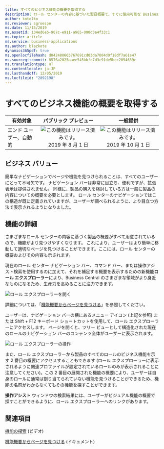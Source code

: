 ```yaml
---
title: すべてのビジネス機能の概要を取得する
description: ロール センターの内容に基づいた製品概要で、すぐに使用可能な Business Central のビジネス機能の概要をユーザーに提供します。
author: kotelko
ms.reviewer: sgroespe
ms.date: 11/15/2019
ms.assetid: 134ed6eb-967c-e911-a965-000d3a4f33c1
ms.topic: article
ms.service: business-applications
ms.author: blazkote
dynamics365pdf: true
ms.openlocfilehash: d042480603767691cd03da7004d0f18df7a61e47
ms.sourcegitcommit: 8576a2025aaee545bbfc7d3c91de5bec2054639c
ms.translationtype: HT
ms.contentlocale: ja-JP
ms.lasthandoff: 12/05/2019
ms.locfileid: "2892198"
---
```

# <a name="get-an-overview-of-all-business-features"></a>すべてのビジネス機能の概要を取得する


| 有効対象    |  パブリック プレビュー | 一般提供 | 
| ---------- | :----------: |:----------: |
|エンド ユーザー、自動的|![この機能はリリース済みです。](/dynamics365-release-plan/media/green-checkmark.png "この機能はリリース済みです。") 2019 年 8 月 1 日| ![この機能はリリース済みです。](/dynamics365-release-plan/media/green-checkmark.png "この機能はリリース済みです。") 2019 年 10 月 1 日|


## <a name="business-value"></a>ビジネス バリュー
<!-- bv start -->
簡単なナビゲーションでページや機能を見つけられることは、すべてのユーザーにとって不可欠です。 ナビゲーション バーは非常に目立ち、便利ですが、拡張表示は提供されません。 同様に、製品の購入を検討している方は一般に製品の内容についての概要を必要とします。 ロール センターのナビゲーションではこの構造が既に定義されていますが、ユーザーが調べられるように、より目立つ方法で表示されるようになりました。
<!-- bv end -->



## <a name="feature-details"></a>機能の詳細
<!--feature detail start -->
さまざまなロール センターの内容に基づく製品の概要がすべて用意されているので、機能がより見つけやすくなります。 これにより、ユーザーはより簡単に移動して適切なページを見つけることができます。ここには、ロール センターの概要およびその内容も示されます。

現在のロール センター ナビゲーション バー、コマンド バー、または操作アシスト検索を使用するのに加えて、それを補足する概要を表示するための新機能**ロール エクスプローラー**により、Business Central のさまざまな領域がより身近なものになるため、生産力を高めることに注力できます。

![ロール エクスプローラーを開く](media/role-explorer0.png "ロール エクスプローラーを開く")

詳細については、「[機能概要からページを見つける](https://docs.microsoft.com/dynamics365/business-central/ui-role-explorer)」を参照してください。

ユーザーは、ナビゲーション バーの横にあるメニュー アイコン (上記を参照) または Shift + F12 キーボード ショートカットを使用して、ロール エクスプローラーにアクセスします。 ページを開くと、ツリー ビューとして構造化された現在のロールのナビゲーション バーのコンテンツ全体がユーザーに表示されます。

![ロール エクスプローラーの操作](media/role-explorer1.png "ロール エクスプローラーの操作")

また、ロール エクスプローラーから製品のすべてのロールのビジネス機能を示す 2 番目の概要にアクセスすることもできます  (ロール エクスプローラーに表示されるように関連プロファイルが設定されているロールのみが表示されることに注意してください)。この 2 番目の展開された機能の概要により、ユーザーは自身のロールに通常は割り当てられていない機能を見つけることができるため、機能の名前がわからなくてもその機能を探すことができます。

**操作アシスト** ウィンドウの検索結果には、ユーザーがビジュアル機能の概要で探すことができるように、ロール エクスプローラーへのリンクがあります。
<!--feature detail end -->










## <a name="see-also"></a>関連項目
[機能の探索](https://aka.ms/ROGBC19RW2ROV11) (ビデオ)

[機能概要からページを見つける](https://docs.microsoft.com/dynamics365/business-central/ui-role-explorer) (ドキュメント)
